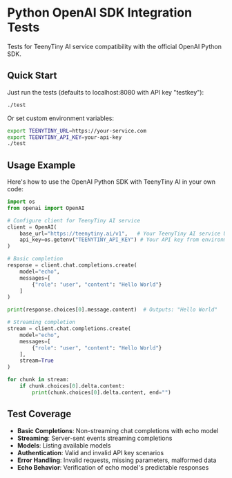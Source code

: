 # Python OpenAI SDK Integration Tests

Tests for TeenyTiny AI service compatibility with the official OpenAI Python SDK.

## Quick Start

Just run the tests (defaults to localhost:8080 with API key "testkey"):
```bash
./test
```

Or set custom environment variables:
```bash
export TEENYTINY_URL=https://your-service.com
export TEENYTINY_API_KEY=your-api-key
./test
```

## Usage Example

Here's how to use the OpenAI Python SDK with TeenyTiny AI in your own code:

```python
import os
from openai import OpenAI

# Configure client for TeenyTiny AI service
client = OpenAI(
    base_url="https://teenytiny.ai/v1",   # Your TeenyTiny AI service URL
    api_key=os.getenv("TEENYTINY_API_KEY") # Your API key from environment variable
)

# Basic completion
response = client.chat.completions.create(
    model="echo",
    messages=[
        {"role": "user", "content": "Hello World"}
    ]
)

print(response.choices[0].message.content)  # Outputs: "Hello World"

# Streaming completion
stream = client.chat.completions.create(
    model="echo",
    messages=[
        {"role": "user", "content": "Hello World"}
    ],
    stream=True
)

for chunk in stream:
    if chunk.choices[0].delta.content:
        print(chunk.choices[0].delta.content, end="")
```

## Test Coverage

- **Basic Completions**: Non-streaming chat completions with echo model
- **Streaming**: Server-sent events streaming completions
- **Models**: Listing available models
- **Authentication**: Valid and invalid API key scenarios
- **Error Handling**: Invalid requests, missing parameters, malformed data
- **Echo Behavior**: Verification of echo model's predictable responses

